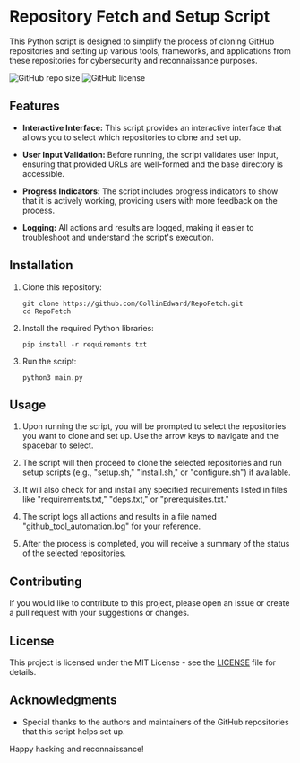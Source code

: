 # Repository Fetch and Setup Script

This Python script is designed to simplify the process of cloning GitHub repositories and setting up various tools, frameworks, and applications from these repositories for cybersecurity and reconnaissance purposes.

![GitHub repo size](https://img.shields.io/github/repo-size/CollinEdward/RepoFetch)
![GitHub license](https://img.shields.io/github/license/CollinEdward/RepoFetch)

## Features

- **Interactive Interface:** This script provides an interactive interface that allows you to select which repositories to clone and set up.

- **User Input Validation:** Before running, the script validates user input, ensuring that provided URLs are well-formed and the base directory is accessible.

- **Progress Indicators:** The script includes progress indicators to show that it is actively working, providing users with more feedback on the process.

- **Logging:** All actions and results are logged, making it easier to troubleshoot and understand the script's execution.

## Installation

1. Clone this repository:

   ```shell
   git clone https://github.com/CollinEdward/RepoFetch.git
   cd RepoFetch
   ```

2. Install the required Python libraries:

   ```shell
   pip install -r requirements.txt
   ```

3. Run the script:

   ```shell
   python3 main.py
   ```

## Usage

1. Upon running the script, you will be prompted to select the repositories you want to clone and set up. Use the arrow keys to navigate and the spacebar to select.

2. The script will then proceed to clone the selected repositories and run setup scripts (e.g., "setup.sh," "install.sh," or "configure.sh") if available.

3. It will also check for and install any specified requirements listed in files like "requirements.txt," "deps.txt," or "prerequisites.txt."

4. The script logs all actions and results in a file named "github_tool_automation.log" for your reference.

5. After the process is completed, you will receive a summary of the status of the selected repositories.

## Contributing

If you would like to contribute to this project, please open an issue or create a pull request with your suggestions or changes.

## License

This project is licensed under the MIT License - see the [LICENSE](LICENSE) file for details.

## Acknowledgments

- Special thanks to the authors and maintainers of the GitHub repositories that this script helps set up.

Happy hacking and reconnaissance!

